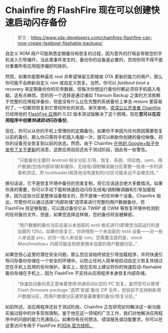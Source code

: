 # Chainfire 的 FlashFire 现在可以创建快速启动闪存备份

> 原文：<https://www.xda-developers.com/chainfires-flashfire-can-now-create-fastboot-flashable-backups/>

自定义 ROM 用户可能熟悉定期备份和恢复的过程，因为意外的打嗝会导致您的手机进入引导循环。当此类事件发生时，备份你的设备是必要的，否则你将不得不面对重置所有应用程序偏好的挫折。

然而，如果你是那种喜欢 root 并希望保留立即接收 OTA 更新的能力的用户，那么你可能不会刷新自定义 rom 或自定义恢复。当然，你可以 *fastboot boot* a recovery 来定期备份你的珍贵数据，但每次你想运行备份时都必须将手机插入电脑，这有点麻烦。您的另一个选择是通过诸如 Titanium Backup 之类的方法依赖于完整的应用程序备份，但是没有什么比在完整的系统备份上单击 restore 更容易的了，一切都将恢复到它曾经所处的状态。谢天谢地，[资深公认开发者 Chainfire](http://forum.xda-developers.com/member.php?u=631273) 已经用他的 [FlashFire 应用](https://play.google.com/apps/testing/eu.chainfire.flash)的 0.32 版本测试版解决了这个困境。现在**您可以在应用程序中创建*快速启动*闪存备份**。

现在，你可以从你的手机上管理你的定期备份。如果你不幸因为任何原因需要恢复以前的备份，那么你只需将手机插入电脑一次，就可以刷新你创建的备份映像，将你的设备完全恢复到以前的状态。然而，由于 Chainfire [在他的 Google+帖子中发布了关于更新](https://plus.google.com/+Chainfire/posts/JQ5iDpM5AZJ)的消息，这款应用目前还处于测试阶段，因此有一些警告。

> “只能备份主要的 Android 相关分区:引导、恢复、系统、供应商、oem、用户数据(包括内部存储)和缓存。无线电/调制解调器分区需要一些进一步的调查和测试，而 bootloader(和其他没有提到的)分区可能永远不会被支持。”

换句话说，它不是恢复环境中备份的完美复制，但它应该适合绝大多数情况。如果你真的需要，你可以手动下载和快速启动闪存无线电/调制解调器和引导加载程序，因为这些分区是整体设备相关的，而不是唯一的任何单个设备。Chainfire 指出，尽管你可以通过选择“内部存储”选项来进行完整的用户数据备份，但 FlashFire 将足够智能，可以跳过备份它从 TWRP 或 CWM 等恢复环境中检测到的任何备份文件。但是，如果您选择这样做，您的备份将会被解密。

> “用户数据的备份当前总是以未加密的 ext4 格式进行(即使您当前运行的是加密的 f2fs)。如果你恢复它，你将得到一个未加密的 ext4 设备——对一些人来说是 pro，对另一些人来说是 con。您需要注意的是，stock *Marshmallow+* 内核可能会拒绝使用未加密的用户数据分区。”

如果您担心这里的潜在安全问题，那么您应该始终锁定引导加载程序，并将快速引导闪存备份存储在一个安全的环境中，以防止任何人简单地启动自定义恢复并绕过您在手机上启用的任何保护。事实上，现在实际上建议将你的快速启动-flashable 备份存储在手机上，因为 FlashFire 不支持从应用程序本身恢复内部存储。

> “快速启动备份真正意味着使用*快速启动*从您的 PC 恢复。虽然您可以使用' _Flash firmware package_ '选项'安装'备份 ZIP 文件，但目前不支持刷新用户数据分区，而用户数据分区通常是最重要的备份/恢复分区。”

如前所述，该应用程序还处于测试阶段，Chainfire 正在研究如何解决这一新功能实施过程中的许多现有限制。鉴于他在这一领域的广泛工作，我们对他解决应用程序中的问题的能力充满信心。如果你有任何想法、错误报告或功能要求，你可以在这里访问专用于 FlashFire 的[XDA 官方线程。](http://forum.xda-developers.com/general/paid-software/flashfire-t3075433)